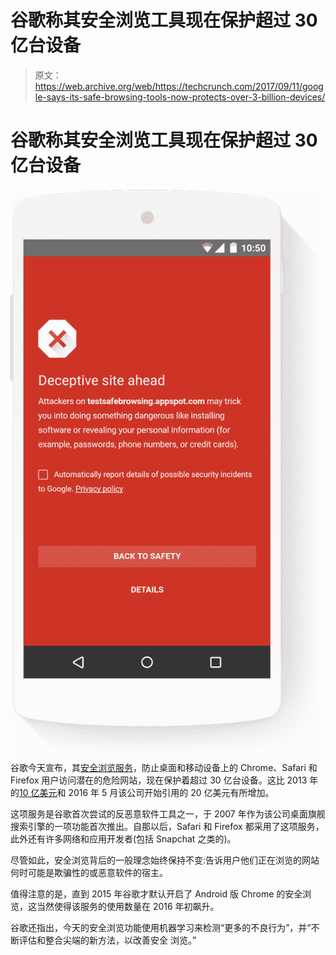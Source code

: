 # 谷歌称其安全浏览工具现在保护超过 30 亿台设备

> 原文：<https://web.archive.org/web/https://techcrunch.com/2017/09/11/google-says-its-safe-browsing-tools-now-protects-over-3-billion-devices/>

# 谷歌称其安全浏览工具现在保护超过 30 亿台设备

[![](img/8aa71c90251186d89860fe40f85cdb3a.png)](https://web.archive.org/web/20221229012509/https://techcrunch.com/wp-content/uploads/2017/09/safebrowsing-mobil.jpg) 谷歌今天宣布，其[安全浏览服务](https://web.archive.org/web/20221229012509/https://safebrowsing.google.com/)，防止桌面和移动设备上的 Chrome、Safari 和 Firefox 用户访问潜在的危险网站，现在保护着超过 30 亿台设备。这比 2013 年的[10 亿美元](https://web.archive.org/web/20221229012509/https://googlesystem.blogspot.com/2013/06/1-billion-google-safe-browsing-users.html#gsc.tab=0)和 2016 年 5 月该公司开始引用的 20 亿美元有所增加。

这项服务是谷歌首次尝试的反恶意软件工具之一，于 2007 年作为该公司桌面旗舰搜索引擎的一项功能首次推出。自那以后，Safari 和 Firefox 都采用了这项服务，此外还有许多网络和应用开发者(包括 Snapchat 之类的)。

尽管如此，安全浏览背后的一般理念始终保持不变:告诉用户他们正在浏览的网站何时可能是欺骗性的或恶意软件的宿主。

值得注意的是，直到 2015 年谷歌才默认开启了 Android 版 Chrome 的安全浏览，这当然使得该服务的使用数量在 2016 年初飙升。

谷歌还指出，今天的安全浏览功能使用机器学习来检测“更多的不良行为”，并“不断评估和整合尖端的新方法，以改善安全 浏览。”